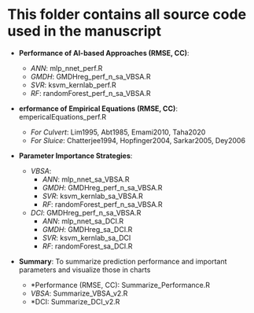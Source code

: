 # This folder contains all source code used in the manuscript

- **Performance of AI-based Approaches (RMSE, CC)**: 
  - *ANN*: mlp_nnet_perf.R
  - *GMDH*: GMDHreg_perf_n_sa_VBSA.R
  - *SVR*: ksvm_kernlab_perf.R
  - *RF*: randomForest_perf_n_sa_VBSA.R
 
- **erformance of Empirical Equations (RMSE, CC)**: empericalEquations_perf.R
  - *For Culvert*: Lim1995, Abt1985, Emami2010, Taha2020
  - *For Sluice*: Chatterjee1994, Hopfinger2004, Sarkar2005, Dey2006

- **Parameter Importance Strategies**:
  - *VBSA*: 
    - *ANN*: mlp_nnet_sa_VBSA.R
    - *GMDH*: GMDHreg_perf_n_sa_VBSA.R
    - *SVR*: ksvm_kernlab_sa_VBSA.R
    - *RF*: randomForest_perf_n_sa_VBSA.R 
  - *DCI*: GMDHreg_perf_n_sa_VBSA.R
    - *ANN*: mlp_nnet_sa_DCI.R
    - *GMDH*: GMDHreg_sa_DCI.R
    - *SVR*: ksvm_kernlab_sa_DCI
    - *RF*: randomForest_sa_DCI.R  
        
- **Summary**: To summarize prediction performance and important parameters and visualize those in charts
  - *Performance (RMSE, CC): Summarize_Performance.R
  - *VBSA*: Summarize_VBSA_v2.R
  - *DCI: Summarize_DCI_v2.R

